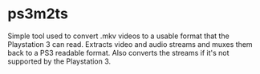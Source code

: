 ps3m2ts
=======

Simple tool used to convert .mkv videos to a usable format that the Playstation 3 can read. Extracts video and audio streams and muxes them back to a PS3 readable format. Also converts the streams if it&#39;s not supported by the Playstation 3.